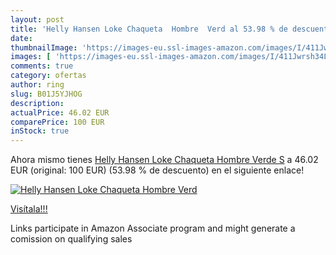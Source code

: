 ```yaml
---
layout: post
title: 'Helly Hansen Loke Chaqueta  Hombre  Verd al 53.98 % de descuento'
date: 
thumbnailImage: 'https://images-eu.ssl-images-amazon.com/images/I/411Jwrsh34L._SL200_.jpg'
images: [ 'https://images-eu.ssl-images-amazon.com/images/I/411Jwrsh34L._SL200_.jpg' ]
comments: true
category: ofertas
author: ring
slug: B01J5YJHOG
description:
actualPrice: 46.02 EUR
comparePrice: 100 EUR
inStock: true
---
```


Ahora mismo tienes [Helly Hansen Loke Chaqueta  Hombre  Verde  S](https://www.amazon.es/dp/B01J5YJHOG/?tag=tolees-21) a 46.02 EUR (original: 100 EUR) (53.98 %  de descuento) en el siguiente enlace!

[![Helly Hansen Loke Chaqueta  Hombre  Verd](https://images-eu.ssl-images-amazon.com/images/I/411Jwrsh34L._SL200_.jpg)](https://www.amazon.es/dp/B01J5YJHOG/?tag=tolees-21)

[Visítala!!!](https://www.amazon.es/dp/B01J5YJHOG/?tag=tolees-21)

Links participate in Amazon Associate program and might generate a comission on qualifying sales

